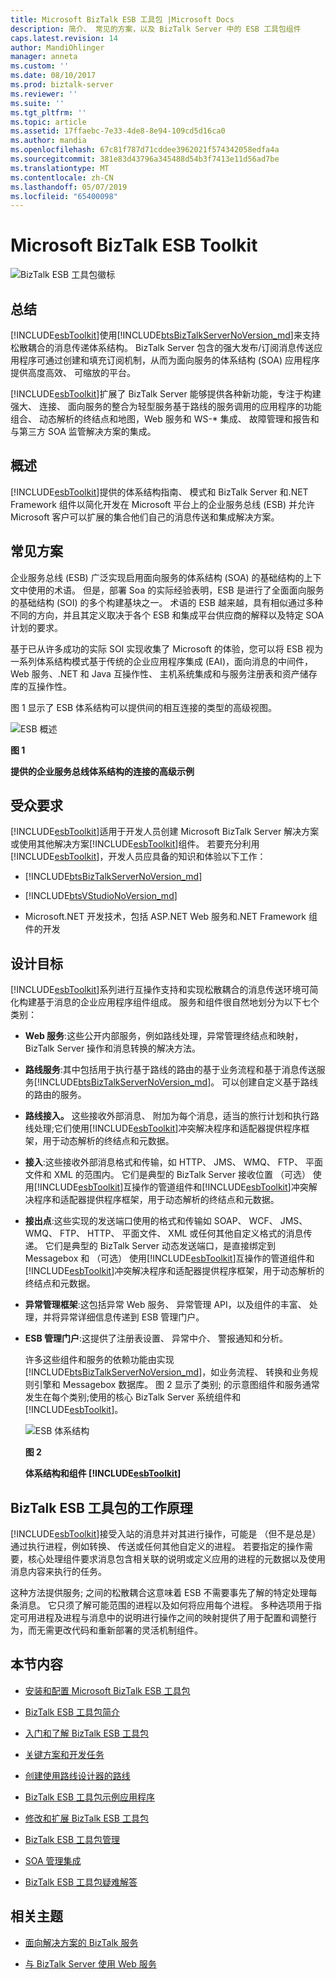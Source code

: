 ```yaml
---
title: Microsoft BizTalk ESB 工具包 |Microsoft Docs
description: 简介、 常见的方案，以及 BizTalk Server 中的 ESB 工具包组件
caps.latest.revision: 14
author: MandiOhlinger
manager: anneta
ms.custom: ''
ms.date: 08/10/2017
ms.prod: biztalk-server
ms.reviewer: ''
ms.suite: ''
ms.tgt_pltfrm: ''
ms.topic: article
ms.assetid: 17ffaebc-7e33-4de8-8e94-109cd5d16ca0
ms.author: mandia
ms.openlocfilehash: 67c81f787d71cddee3962021f574342058edfa4a
ms.sourcegitcommit: 381e83d43796a345488d54b3f7413e11d56ad7be
ms.translationtype: MT
ms.contentlocale: zh-CN
ms.lasthandoff: 05/07/2019
ms.locfileid: "65400098"
---
```

# <a name="microsoft-biztalk-esb-toolkit"></a>Microsoft BizTalk ESB Toolkit
![BizTalk ESB 工具包徽标](../esb-toolkit/media/biztalkesbtoolkitlogo.gif "BizTalkESBToolkitLogo")  
  
## <a name="summary"></a>总结  
 [!INCLUDE[esbToolkit](../includes/esbtoolkit-md.md)]使用[!INCLUDE[btsBizTalkServerNoVersion_md](../includes/btsbiztalkservernoversion-md.md)]来支持松散耦合的消息传递体系结构。 BizTalk Server 包含的强大发布/订阅消息传送应用程序可通过创建和填充订阅机制，从而为面向服务的体系结构 (SOA) 应用程序提供高度高效、 可缩放的平台。  
  
 [!INCLUDE[esbToolkit](../includes/esbtoolkit-md.md)]扩展了 BizTalk Server 能够提供各种新功能，专注于构建强大、 连接、 面向服务的整合为轻型服务基于路线的服务调用的应用程序的功能组合、 动态解析的终结点和地图，Web 服务和 WS-* 集成、 故障管理和报告和与第三方 SOA 监管解决方案的集成。  
  
## <a name="overview"></a>概述  
 [!INCLUDE[esbToolkit](../includes/esbtoolkit-md.md)]提供的体系结构指南、 模式和 BizTalk Server 和.NET Framework 组件以简化开发在 Microsoft 平台上的企业服务总线 (ESB) 并允许 Microsoft 客户可以扩展的集合他们自己的消息传送和集成解决方案。  
  
## <a name="common-scenarios"></a>常见方案  
 企业服务总线 (ESB) 广泛实现启用面向服务的体系结构 (SOA) 的基础结构的上下文中使用的术语。 但是，部署 Soa 的实际经验表明，ESB 是进行了全面面向服务的基础结构 (SOI) 的多个构建基块之一。 术语的 ESB 越来越，具有相似通过多种不同的方向，并且其定义取决于各个 ESB 和集成平台供应商的解释以及特定 SOA 计划的要求。  
  
 基于已从许多成功的实际 SOI 实现收集了 Microsoft 的体验，您可以将 ESB 视为一系列体系结构模式基于传统的企业应用程序集成 (EAI)，面向消息的中间件，Web 服务、.NET 和 Java 互操作性、 主机系统集成和与服务注册表和资产储存库的互操作性。  
  
 图 1 显示了 ESB 体系结构可以提供间的相互连接的类型的高级视图。  
  
 ![ESB 概述](../esb-toolkit/media/esboverview.gif "ESBOverview")  
  
 **图 1**  
  
 **提供的企业服务总线体系结构的连接的高级示例**  
  
## <a name="audience-requirements"></a>受众要求  
 [!INCLUDE[esbToolkit](../includes/esbtoolkit-md.md)]适用于开发人员创建 Microsoft BizTalk Server 解决方案或使用其他解决方案[!INCLUDE[esbToolkit](../includes/esbtoolkit-md.md)]组件。 若要充分利用[!INCLUDE[esbToolkit](../includes/esbtoolkit-md.md)]，开发人员应具备的知识和体验以下工作：  

- [!INCLUDE[btsBizTalkServerNoVersion_md](../includes/btsbiztalkservernoversion-md.md)]

- [!INCLUDE[btsVStudioNoVersion_md](../includes/btsvstudionoversion-md.md)]
  
- Microsoft.NET 开发技术，包括 ASP.NET Web 服务和.NET Framework 组件的开发  
  
## <a name="design-goals"></a>设计目标  
 [!INCLUDE[esbToolkit](../includes/esbtoolkit-md.md)]系列进行互操作支持和实现松散耦合的消息传送环境可简化构建基于消息的企业应用程序组件组成。 服务和组件很自然地划分为以下七个类别：  
  
- **Web 服务**:这些公开内部服务，例如路线处理，异常管理终结点和映射，BizTalk Server 操作和消息转换的解决方法。  
  
- **路线服务**:其中包括用于执行基于路线的路由的基于业务流程和基于消息传送服务[!INCLUDE[btsBizTalkServerNoVersion_md](../includes/btsbiztalkservernoversion-md.md)]。 可以创建自定义基于路线的路由的服务。  
  
- **路线接入。** 这些接收外部消息、 附加为每个消息，适当的旅行计划和执行路线处理;它们使用[!INCLUDE[esbToolkit](../includes/esbtoolkit-md.md)]冲突解决程序和适配器提供程序框架，用于动态解析的终结点和元数据。  
  
- **接入**:这些接收外部消息格式和传输，如 HTTP、 JMS、 WMQ、 FTP、 平面文件和 XML 的范围内。 它们是典型的 BizTalk Server 接收位置 （可选） 使用[!INCLUDE[esbToolkit](../includes/esbtoolkit-md.md)]互操作的管道组件和[!INCLUDE[esbToolkit](../includes/esbtoolkit-md.md)]冲突解决程序和适配器提供程序框架，用于动态解析的终结点和元数据。  
  
- **接出点**:这些实现的发送端口使用的格式和传输如 SOAP、 WCF、 JMS、 WMQ、 FTP、 HTTP、 平面文件、 XML 或任何其他自定义格式的消息传递。 它们是典型的 BizTalk Server 动态发送端口，是直接绑定到 Messagebox 和 （可选） 使用[!INCLUDE[esbToolkit](../includes/esbtoolkit-md.md)]互操作的管道组件和[!INCLUDE[esbToolkit](../includes/esbtoolkit-md.md)]冲突解决程序和适配器提供程序框架，用于动态解析的终结点和元数据。  
  
- **异常管理框架**:这包括异常 Web 服务、 异常管理 API，以及组件的丰富、 处理，并将异常详细信息传递到 ESB 管理门户。  
  
- **ESB 管理门户**:这提供了注册表设置、 异常中介、 警报通知和分析。  
  
  许多这些组件和服务的依赖功能由实现[!INCLUDE[btsBizTalkServerNoVersion_md](../includes/btsbiztalkservernoversion-md.md)]，如业务流程、 转换和业务规则引擎和 Messagebox 数据库。 图 2 显示了类别; 的示意图组件和服务通常发生在每个类别;使用的核心 BizTalk Server 系统组件和[!INCLUDE[esbToolkit](../includes/esbtoolkit-md.md)]。  
  
  ![ESB 体系结构](../esb-toolkit/media/esbarchitecture.gif "ESBArchitecture")  
  
  **图 2**  
  
  **体系结构和组件 [!INCLUDE[esbToolkit](../includes/esbtoolkit-md.md)]**  
  
## <a name="how-the-biztalk-esb-toolkit-works"></a>BizTalk ESB 工具包的工作原理  
 [!INCLUDE[esbToolkit](../includes/esbtoolkit-md.md)]接受入站的消息并对其进行操作，可能是 （但不是总是） 通过执行进程，例如转换、 传送或任何其他自定义的进程。 若要指定的操作需要，核心处理组件要求消息包含相关联的说明或定义应用的进程的元数据以及使用消息内容来执行的任务。  
  
 这种方法提供服务; 之间的松散耦合这意味着 ESB 不需要事先了解的特定处理每条消息。 它只须了解可能范围的进程以及如何将应用每个进程。 多种选项用于指定可用进程及进程与消息中的说明进行操作之间的映射提供了用于配置和调整行为，而无需更改代码和重新部署的灵活机制组件。  
  
## <a name="in-this-section"></a>本节内容

- [安装和配置 Microsoft BizTalk ESB 工具包](install-and-configure-the-microsoft-biztalk-esb-toolkit.md)

- [BizTalk ESB 工具包简介](introduction-to-the-biztalk-esb-toolkit.md)

- [入门和了解 BizTalk ESB 工具包](getting-started-with-the-biztalk-esb-toolkit.md)

- [关键方案和开发任务](key-scenarios-and-development-tasks.md)

- [创建使用路线设计器的路线](creating-itineraries-using-itinerary-designer.md)

- [BizTalk ESB 工具包示例应用程序](biztalk-esb-toolkit-sample-applications.md)

- [修改和扩展 BizTalk ESB 工具包](modifying-and-extending-the-biztalk-esb-toolkit.md)

- [BizTalk ESB 工具包管理](administration-with-the-biztalk-esb-toolkit.md)

- [SOA 管理集成](soa-governance-integration.md)

- [BizTalk ESB 工具包疑难解答](troubleshooting-the-biztalk-esb-toolkit.md)
  
## <a name="related-topics"></a>相关主题  
  
-   [面向解决方案的 BizTalk 服务](../core/service-oriented-solution.md)

- [与 BizTalk Server 使用 Web 服务](../core/using-web-services.md)  